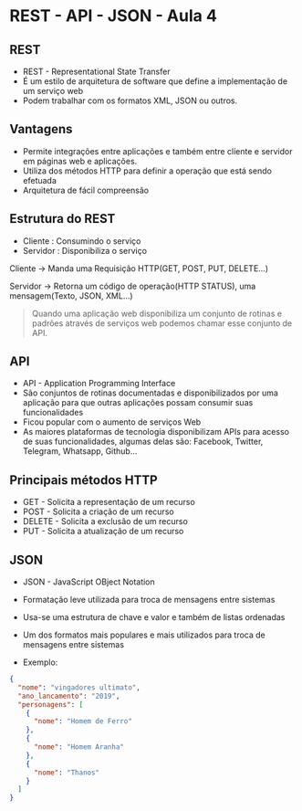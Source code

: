 # REST - API - JSON - Aula 4

## REST

* REST - Representational State Transfer
* É um estilo de arquitetura de software que define a implementação de um serviço web
* Podem trabalhar com os formatos XML, JSON ou outros.

## Vantagens

* Permite integrações entre aplicações e também entre cliente e servidor em páginas web e aplicações.
* Utiliza dos métodos HTTP para definir a operação que está sendo efetuada
* Arquitetura de fácil compreensão

## Estrutura do REST

- Cliente : Consumindo o serviço
- Servidor : Disponibiliza o serviço

Cliente -> Manda uma Requisição HTTP(GET, POST, PUT, DELETE...) 

Servidor -> Retorna um código de operação(HTTP STATUS), uma mensagem(Texto, JSON, XML...)

> Quando uma aplicação web disponibiliza um conjunto de rotinas e padrões através de serviços web podemos chamar esse conjunto de API.

## API

* API - Application Programming Interface
* São conjuntos de rotinas documentadas e disponibilizados por uma aplicação para que outras aplicações possam consumir suas funcionalidades
* Ficou popular com o aumento de serviços Web
* As maiores plataformas de tecnologia disponibilizam APIs para acesso de suas funcionalidades, algumas delas são: Facebook, Twitter, Telegram, Whatsapp, Github...

## Principais métodos HTTP

* GET - Solicita a representação de um recurso
* POST - Solicita a criação de um recurso
* DELETE - Solicita a exclusão de um recurso
* PUT - Solicita a atualização de um recurso

## JSON

* JSON - JavaScript OBject Notation
* Formatação leve utilizada para troca de mensagens entre sistemas
* Usa-se uma estrutura de chave e valor e também de listas ordenadas
* Um dos formatos mais populares e mais utilizados para troca de mensagens entre sistemas

* Exemplo:
``` json
{
  "nome": "vingadores ultimato",
  "ano_lancamento": "2019",
  "personagens": [
    {
      "nome": "Homem de Ferro"
    },
    {
      "nome": "Homem Aranha"
    },
    {
      "nome": "Thanos"
    }
  ]
}
```